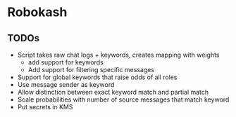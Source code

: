# Robokash

## TODOs
* Script takes raw chat logs + keywords, creates mapping with weights
  * add support for keywords
  * Add support for filtering specific messages
* Support for global keywords that raise odds of all roles
* Use message sender as keyword
* Allow distinction between exact keyword match and partial match
* Scale probabilities with number of source messages that match keyword
* Put secrets in KMS

